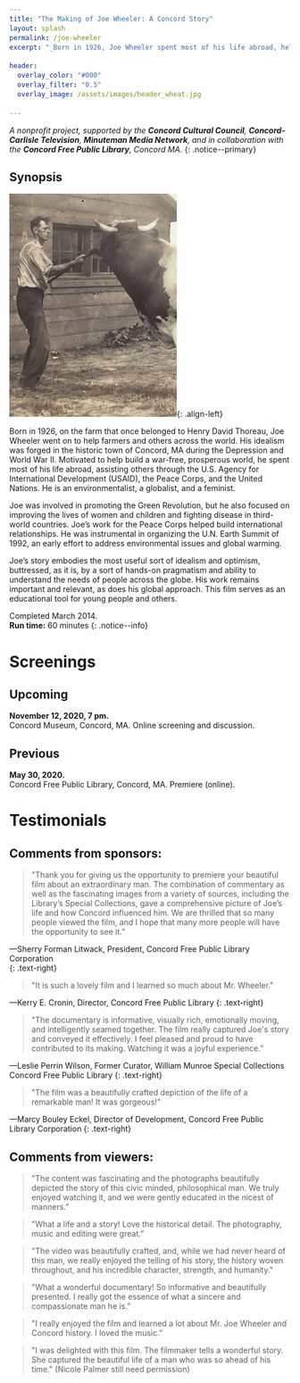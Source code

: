 ```yaml
---
title: "The Making of Joe Wheeler: A Concord Story"
layout: splash
permalink: /joe-wheeler
excerpt: "_Born in 1926, Joe Wheeler spent most of his life abroad, helping others through the U.S. Agency for International Development (USAID), the Peace Corps, and the United Nations; his character was forged on a small farm in the historic town of Concord, MA, during WWII._"

header:
  overlay_color: "#000"
  overlay_filter: "0.5"
  overlay_image: /assets/images/header_wheat.jpg

---
```


_A nonprofit  project, supported by the **Concord Cultural Council**, **Concord-Carlisle Television**, **Minuteman Media Network**, and in collaboration with the **Concord Free Public Library**, Concord MA._
{: .notice--primary}

## Synopsis

![image-left](/assets/images/wheeler_bull_p_sm.jpg){: .align-left}

Born in 1926, on the farm that once belonged to Henry David Thoreau, Joe Wheeler went on to help farmers and others across the world. His idealism was forged in the historic town of Concord, MA during the Depression and World War II.  Motivated to help build a war-free, prosperous world, he spent most of his life abroad, assisting others through the U.S. Agency for International Development (USAID), the Peace Corps, and the United Nations. He is an environmentalist, a globalist, and a feminist.

Joe was involved in promoting the Green Revolution, but he also focused on improving the lives of women and children and fighting disease in third-world countries. Joe’s work for the Peace Corps helped build international relationships. He was instrumental in organizing the U.N. Earth Summit of 1992, an early effort to address environmental issues and global warming.

Joe’s story embodies the most useful sort of idealism and optimism, buttressed, as it is, by a sort of hands-on pragmatism and ability to understand the needs of people across the globe. His work remains important and relevant, as does his global approach. This film serves as an educational tool for young people and others.

Completed March 2014. <br /> **Run time:** 60 minutes
{: .notice--info}

# Screenings

## Upcoming

**November 12, 2020, 7 pm.**  
Concord Museum, Concord, MA. Online screening and discussion.

## Previous

**May 30, 2020.**  
Concord Free Public Library, Concord, MA. Premiere (online).

# Testimonials

## Comments from sponsors:
>"Thank you for giving us the opportunity to premiere your beautiful film about an extraordinary man. The combination of commentary as well as the fascinating images from a variety of sources, including the Library’s Special Collections, gave a comprehensive picture of Joe’s life and how Concord influenced him. We are thrilled that so many people viewed the film, and I hope that many more people will have the opportunity to see it.”  

—Sherry Forman Litwack, President, Concord Free Public Library Corporation  
{: .text-right}

>"It is such a lovely film and I learned so much about Mr. Wheeler."

—Kerry E. Cronin, Director, Concord Free Public Library
{: .text-right}

>"The documentary is informative, visually rich, emotionally moving, and intelligently seamed together. The film really captured Joe's story and conveyed it effectively. I feel pleased and proud to have contributed to its making. Watching it was a joyful experience.”

—Leslie Perrin Wilson, Former Curator, William Munroe Special Collections  
Concord Free Public Library
{: .text-right}

>"The film was a beautifully crafted depiction of the life of a remarkable man! It was gorgeous!"

—Marcy Bouley Eckel, Director of Development, Concord Free Public Library Corporation
{: .text-right}


## Comments from viewers:

>"The content was fascinating and the photographs beautifully depicted the story of this civic minded, philosophical man. We truly enjoyed watching it, and we were gently educated in the nicest of manners.” 

>"What a life and a story! Love the historical detail. The photography, music and editing were great.” 

>"The video was beautifully crafted, and, while we had never heard of this man, we really enjoyed the telling of his story, the history woven throughout, and his incredible character, strength, and humanity." 

>"What a wonderful documentary! So informative and beautifully presented. I really got the essence of what a sincere and compassionate man he is.”

>"I really enjoyed the film and learned a lot about Mr. Joe Wheeler and Concord history. I loved the music.” 

>"I was delighted with this film. The filmmaker tells a wonderful story. She captured the beautiful life of a man who was so ahead of his time."  (Nicole Palmer still need permission)

